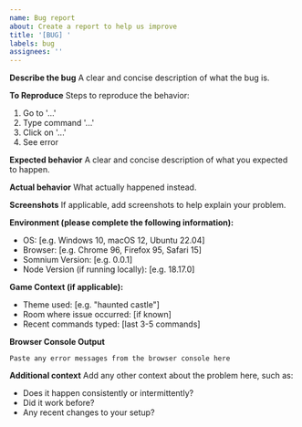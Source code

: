 ```yaml
---
name: Bug report
about: Create a report to help us improve
title: '[BUG] '
labels: bug
assignees: ''
---
```


**Describe the bug**
A clear and concise description of what the bug is.

**To Reproduce**
Steps to reproduce the behavior:

1. Go to '...'
2. Type command '...'
3. Click on '...'
4. See error

**Expected behavior**
A clear and concise description of what you expected to happen.

**Actual behavior**
What actually happened instead.

**Screenshots**
If applicable, add screenshots to help explain your problem.

**Environment (please complete the following information):**

- OS: [e.g. Windows 10, macOS 12, Ubuntu 22.04]
- Browser: [e.g. Chrome 96, Firefox 95, Safari 15]
- Somnium Version: [e.g. 0.0.1]
- Node Version (if running locally): [e.g. 18.17.0]

**Game Context (if applicable):**

- Theme used: [e.g. "haunted castle"]
- Room where issue occurred: [if known]
- Recent commands typed: [last 3-5 commands]

**Browser Console Output**

```
Paste any error messages from the browser console here
```

**Additional context**
Add any other context about the problem here, such as:

- Does it happen consistently or intermittently?
- Did it work before?
- Any recent changes to your setup?
